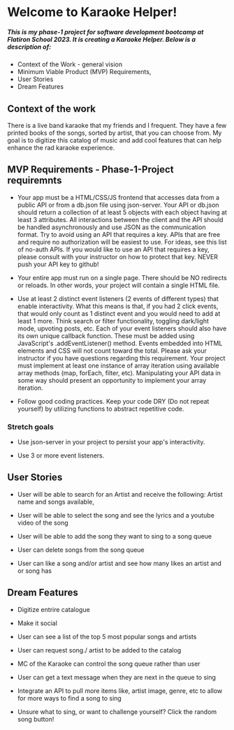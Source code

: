 # Welcome to Karaoke Helper!

##### This is my phase-1 project for software development bootcamp at Flatiron School 2023. It is creating a Karaoke Helper. Below is a description of:
- Context of the Work - general vision
- Minimum Viable Product (MVP) Requirements, 
- User Stories 
- Dream Features

## Context of the work

There is a live band karaoke that my friends and I frequent. They have a few printed books of the songs, sorted by artist, that you can choose from. My goal is to digitize this catalog of music and add cool features that can help enhance the rad karaoke experience. 

## MVP Requirements - Phase-1-Project requiremnts

- Your app must be a HTML/CSS/JS frontend that accesses data from a public API or from a db.json file using json-server. Your API or db.json should return a collection of at least 5 objects with each object having at least 3 attributes. All interactions between the client and the API should be handled asynchronously and use JSON as the communication format. Try to avoid using an API that requires a key. APIs that are free and require no authorization will be easiest to use. For ideas, see this list of no-auth APIs. If you would like to use an API that requires a key, please consult with your instructor on how to protect that key. NEVER push your API key to github!

- Your entire app must run on a single page. There should be NO redirects or reloads. In other words, your project will contain a single HTML file.

- Use at least 2 distinct event listeners (2 events of different types) that enable interactivity. What this means is that, if you had 2 click events, that would only count as 1 distinct event and you would need to add at least 1 more. Think search or filter functionality, toggling dark/light mode, upvoting posts, etc. Each of your event listeners should also have its own unique callback function. These must be added using JavaScript's .addEventListener() method. Events embedded into HTML elements and CSS will not count toward the total. Please ask your instructor if you have questions regarding this requirement.
Your project must implement at least one instance of array iteration using available array methods (map, forEach, filter, etc). Manipulating your API data in some way should present an opportunity to implement your array iteration.

- Follow good coding practices. Keep your code DRY (Do not repeat yourself) by utilizing functions to abstract repetitive code.

### Stretch goals

- Use json-server in your project to persist your app's interactivity.

- Use 3 or more event listeners.

## User Stories

- User will be able to search for an Artist and receive the following: 
Artist name and songs available, 

- User will be able to select the song and see the lyrics and a youtube video of the song

- User will be able to add the song they want to sing to a song queue 

- User can delete songs from the song queue 

- User can like a song and/or artist and see how many likes an artist and or song has

## Dream Features

- Digitize entrire catalogue 

- Make it social  

- User can see a list of the top 5 most popular songs and artists

- User can request song./ artist to be added to the catalog

- MC of the Karaoke can control the song queue rather than user

- User can get a text message when they are next in the queue to sing 

- Integrate an API to pull more items like, artist image, genre, etc to allow for more ways to find a song to sing

- Unsure what to sing, or want to challenge yourself? Click the random song button!

